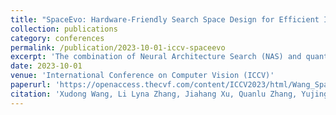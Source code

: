 ```yaml
---
title: "SpaceEvo: Hardware-Friendly Search Space Design for Efficient INT8 Inference"
collection: publications
category: conferences
permalink: /publication/2023-10-01-iccv-spaceevo
excerpt: 'The combination of Neural Architecture Search (NAS) and quantization has proven successful in automatically designing low-FLOPs INT8 quantized neural networks (QNN). However, directly applying NAS to design accurate QNN models that achieve low latency on real-world devices leads to inferior performance. In this work, we identify that the poor INT8 latency is due to the quantization-unfriendly issue: the operator and configuration (e.g., channel width) choices in prior art search spaces lead to diverse quantization efficiency and can slow down the INT8 inference speed. To address this challenge, we propose SpaceEvo, an automatic method for designing a dedicated, quantization-friendly search space for each target hardware. The key idea of SpaceEvo is to automatically search hardware-preferred operators and configurations to construct the search space, guided by a metric called Q-T score to quantify how quantization-friendly a candidate search space is. We further train a quantized-for-all supernet over our discovered search space, enabling the searched models to be directly deployed without extra retraining or quantization. Our discovered models, SEQnet, establish new SOTA INT8 quantized accuracy under various latency constraints, achieving up to 10.1% accuracy improvement on ImageNet than prior art CNNs under the same latency. Extensive experiments on real devices show that SpaceEvo consistently outperforms manually-designed search spaces with up to 2.5x faster speed while achieving the same accuracy.'
date: 2023-10-01
venue: 'International Conference on Computer Vision (ICCV)'
paperurl: 'https://openaccess.thecvf.com/content/ICCV2023/html/Wang_SpaceEvo_Hardware-Friendly_Search_Space_Design_for_Efficient_INT8_Inference_ICCV_2023_paper.html'
citation: 'Xudong Wang, Li Lyna Zhang, Jiahang Xu, Quanlu Zhang, Yujing Wang, Yuqing Yang, Ningxin Zheng, Ting Cao, Mao Yang. (2023). "SpaceEvo: Hardware-Friendly Search Space Design for Efficient INT8 Inference." <i>International Conference on Computer Vision (ICCV)</i>.'
---
```

